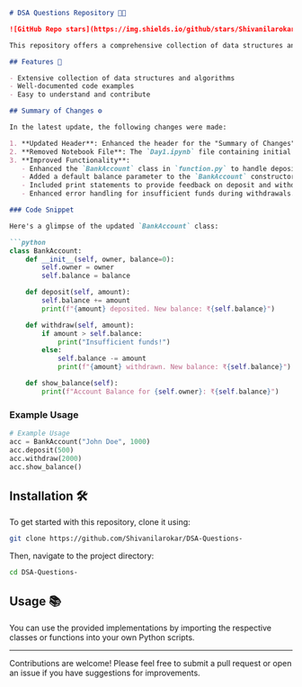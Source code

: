 ```markdown
# DSA Questions Repository 👩‍💻

![GitHub Repo stars](https://img.shields.io/github/stars/Shivanilarokar/DSA-Questions-) ![GitHub forks](https://img.shields.io/github/forks/Shivanilarokar/DSA-Questions-) ![GitHub issues](https://img.shields.io/github/issues/Shivanilarokar/DSA-Questions-)

This repository offers a comprehensive collection of data structures and algorithms to help you enhance your coding skills. 💻

## Features 🌟

- Extensive collection of data structures and algorithms
- Well-documented code examples
- Easy to understand and contribute

## Summary of Changes ⚙️

In the latest update, the following changes were made:

1. **Updated Header**: Enhanced the header for the "Summary of Changes" section for clarity.
2. **Removed Notebook File**: The `Day1.ipynb` file containing initial DSA questions and their explanations was removed.
3. **Improved Functionality**: 
   - Enhanced the `BankAccount` class in `function.py` to handle deposits and withdrawals more effectively.
   - Added a default balance parameter to the `BankAccount` constructor.
   - Included print statements to provide feedback on deposit and withdrawal actions.
   - Enhanced error handling for insufficient funds during withdrawals.

### Code Snippet

Here's a glimpse of the updated `BankAccount` class:

```python
class BankAccount:
    def __init__(self, owner, balance=0):
        self.owner = owner
        self.balance = balance

    def deposit(self, amount):
        self.balance += amount
        print(f"{amount} deposited. New balance: ₹{self.balance}")

    def withdraw(self, amount):
        if amount > self.balance:
            print("Insufficient funds!")
        else:
            self.balance -= amount
            print(f"{amount} withdrawn. New balance: ₹{self.balance}")

    def show_balance(self):
        print(f"Account Balance for {self.owner}: ₹{self.balance}")
```

### Example Usage

```python
# Example Usage
acc = BankAccount("John Doe", 1000)
acc.deposit(500)
acc.withdraw(2000)
acc.show_balance()
```

## Installation 🛠️

To get started with this repository, clone it using:

```bash
git clone https://github.com/Shivanilarokar/DSA-Questions-
```

Then, navigate to the project directory:

```bash
cd DSA-Questions-
```

## Usage 📚

You can use the provided implementations by importing the respective classes or functions into your own Python scripts.

---

Contributions are welcome! Please feel free to submit a pull request or open an issue if you have suggestions for improvements.
```